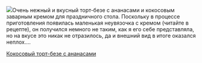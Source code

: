 <!--2025-05-03 11:39:24-->
<div class="yb">
  <div class="rss povarenok"><a href="https://www.povarenok.ru/recipes/show/182579/"><img src="https://www.povarenok.ru/data/cache/2025may/03/46/3174019_37010-640x480.jpg"></a>Очень нежный и вкусный торт-безе с ананасами и кокосовым заварным кремом для праздничного стола. Поскольку в процессе приготовления появилась маленькая неувязочка с кремом (читайте в рецепте), он получился немного не таким, как я его себе представляла, но на вкусе это никак не отразилось, да и внешний вид в итоге оказался неплох.... <p class="titl"><a href="https://www.povarenok.ru/recipes/show/182579/">Кокосовый торт-безе с ананасами</a></p></div>
</div>
